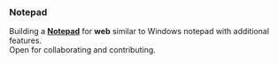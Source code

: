 ### Notepad

Building a **[Notepad](https://rahif.me/Notepad)** for **web** similar to Windows notepad with additional features.  
Open for collaborating and contributing.
